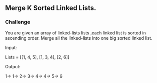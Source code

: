 ## Merge K Sorted Linked Lists.

### Challenge
You are given an array of linked-lists lists ,each linked list is sorted in ascending order.
Merge all the linked-lists into one big sorted linked list.


Input: 

Lists = [[1, 4, 5], [1, 3, 4], [2, 6]]


Output:

1-> 1-> 2-> 3-> 4-> 4-> 5-> 6





